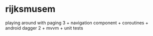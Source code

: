 # rijksmusem

playing around with paging 3 + navigation component + coroutines + android dagger 2 + mvvm + unit tests
